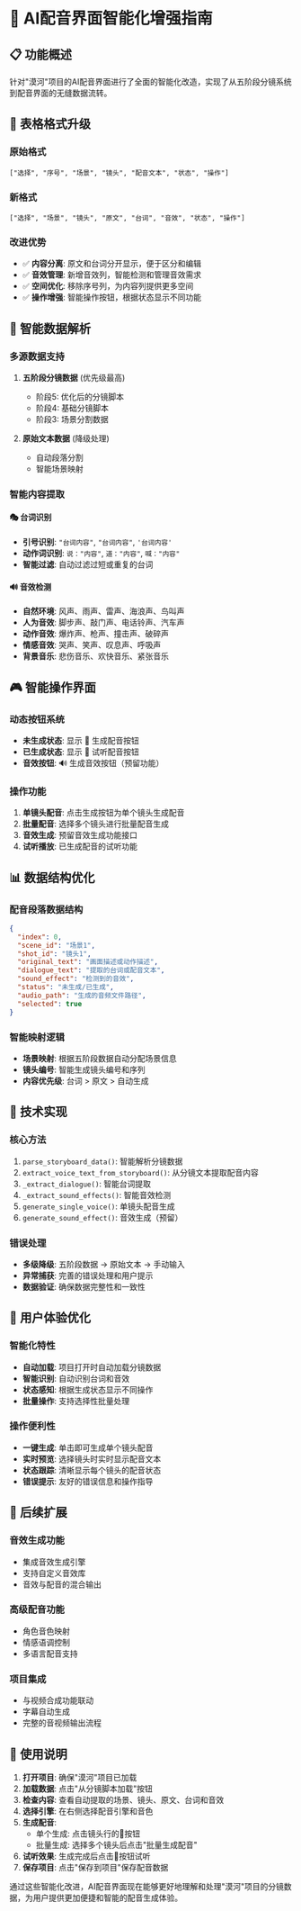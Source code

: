 # 🎵 AI配音界面智能化增强指南

## 📋 功能概述

针对"漠河"项目的AI配音界面进行了全面的智能化改造，实现了从五阶段分镜系统到配音界面的无缝数据流转。

## 🔄 表格格式升级

### 原始格式
```
["选择", "序号", "场景", "镜头", "配音文本", "状态", "操作"]
```

### 新格式
```
["选择", "场景", "镜头", "原文", "台词", "音效", "状态", "操作"]
```

### 改进优势
- ✅ **内容分离**: 原文和台词分开显示，便于区分和编辑
- ✅ **音效管理**: 新增音效列，智能检测和管理音效需求
- ✅ **空间优化**: 移除序号列，为内容列提供更多空间
- ✅ **操作增强**: 智能操作按钮，根据状态显示不同功能

## 🧠 智能数据解析

### 多源数据支持
1. **五阶段分镜数据** (优先级最高)
   - 阶段5: 优化后的分镜脚本
   - 阶段4: 基础分镜脚本
   - 阶段3: 场景分割数据

2. **原始文本数据** (降级处理)
   - 自动段落分割
   - 智能场景映射

### 智能内容提取

#### 🎭 台词识别
- **引号识别**: `"台词内容"`, `"台词内容"`, `'台词内容'`
- **动作词识别**: `说："内容"`, `道："内容"`, `喊："内容"`
- **智能过滤**: 自动过滤过短或重复的台词

#### 🔊 音效检测
- **自然环境**: 风声、雨声、雷声、海浪声、鸟叫声
- **人为音效**: 脚步声、敲门声、电话铃声、汽车声
- **动作音效**: 爆炸声、枪声、撞击声、破碎声
- **情感音效**: 哭声、笑声、叹息声、呼吸声
- **背景音乐**: 悲伤音乐、欢快音乐、紧张音乐

## 🎮 智能操作界面

### 动态按钮系统
- **未生成状态**: 显示 🎤 生成配音按钮
- **已生成状态**: 显示 🎵 试听配音按钮
- **音效按钮**: 🔊 生成音效按钮（预留功能）

### 操作功能
1. **单镜头配音**: 点击生成按钮为单个镜头生成配音
2. **批量配音**: 选择多个镜头进行批量配音生成
3. **音效生成**: 预留音效生成功能接口
4. **试听播放**: 已生成配音的试听功能

## 📊 数据结构优化

### 配音段落数据结构
```json
{
  "index": 0,
  "scene_id": "场景1",
  "shot_id": "镜头1", 
  "original_text": "画面描述或动作描述",
  "dialogue_text": "提取的台词或配音文本",
  "sound_effect": "检测到的音效",
  "status": "未生成/已生成",
  "audio_path": "生成的音频文件路径",
  "selected": true
}
```

### 智能映射逻辑
- **场景映射**: 根据五阶段数据自动分配场景信息
- **镜头编号**: 智能生成镜头编号和序列
- **内容优先级**: 台词 > 原文 > 自动生成

## 🔧 技术实现

### 核心方法
1. `parse_storyboard_data()`: 智能解析分镜数据
2. `extract_voice_text_from_storyboard()`: 从分镜文本提取配音内容
3. `_extract_dialogue()`: 智能台词提取
4. `_extract_sound_effects()`: 智能音效检测
5. `generate_single_voice()`: 单镜头配音生成
6. `generate_sound_effect()`: 音效生成（预留）

### 错误处理
- **多级降级**: 五阶段数据 → 原始文本 → 手动输入
- **异常捕获**: 完善的错误处理和用户提示
- **数据验证**: 确保数据完整性和一致性

## 🎯 用户体验优化

### 智能化特性
- **自动加载**: 项目打开时自动加载分镜数据
- **智能识别**: 自动识别台词和音效
- **状态感知**: 根据生成状态显示不同操作
- **批量操作**: 支持选择性批量处理

### 操作便利性
- **一键生成**: 单击即可生成单个镜头配音
- **实时预览**: 选择镜头时实时显示配音文本
- **状态跟踪**: 清晰显示每个镜头的配音状态
- **错误提示**: 友好的错误信息和操作指导

## 🚀 后续扩展

### 音效生成功能
- 集成音效生成引擎
- 支持自定义音效库
- 音效与配音的混合输出

### 高级配音功能
- 角色音色映射
- 情感语调控制
- 多语言配音支持

### 项目集成
- 与视频合成功能联动
- 字幕自动生成
- 完整的音视频输出流程

## 📝 使用说明

1. **打开项目**: 确保"漠河"项目已加载
2. **加载数据**: 点击"从分镜脚本加载"按钮
3. **检查内容**: 查看自动提取的场景、镜头、原文、台词和音效
4. **选择引擎**: 在右侧选择配音引擎和音色
5. **生成配音**: 
   - 单个生成: 点击镜头行的🎤按钮
   - 批量生成: 选择多个镜头后点击"批量生成配音"
6. **试听效果**: 生成完成后点击🎵按钮试听
7. **保存项目**: 点击"保存到项目"保存配音数据

通过这些智能化改进，AI配音界面现在能够更好地理解和处理"漠河"项目的分镜数据，为用户提供更加便捷和智能的配音生成体验。

